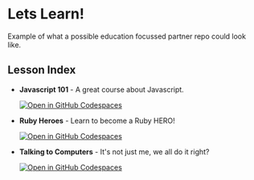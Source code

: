 # Lets Learn!
Example of what a possible education focussed partner repo could look like.


## Lesson Index

- **Javascript 101** - A great course about Javascript.

   [![Open in GitHub Codespaces](https://github.com/codespaces/badge.svg)](https://codespaces.new/bdmac/educationy?devcontainer_path=.devcontainer/javascript/devcontainer.json&resume=1)
- **Ruby Heroes** - Learn to become a Ruby HERO!
  
   [![Open in GitHub Codespaces](https://github.com/codespaces/badge.svg)](https://codespaces.new/bdmac/educationy?devcontainer_path=.devcontainer/ruby/devcontainer.json&resume=1)
- **Talking to Computers** - It's not just me, we all do it right?
  
   [![Open in GitHub Codespaces](https://github.com/codespaces/badge.svg)](https://codespaces.new/bdmac/educationy?devcontainer_path=.devcontainer/ai/devcontainer.json&resume=1)
